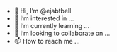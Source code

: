 - 👋 Hi, I’m @ejabtbell
- 👀 I’m interested in ...
- 🌱 I’m currently learning ...
- 💞️ I’m looking to collaborate on ...
- 📫 How to reach me ...

<!---
ejabtbell/ejabtbell is a ✨ special ✨ repository because its `README.md` (this file) appears on your GitHub profile.
You can click the Preview link to take a look at your changes.
--->
